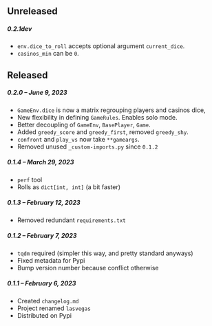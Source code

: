 ## Unreleased

##### 0.2.1dev

- `env.dice_to_roll` accepts optional argument `current_dice`.
- `casinos_min` can be `0`.

## Released

##### 0.2.0 – June 9, 2023

- `GameEnv.dice` is now a matrix regrouping players and casinos dice,
- New flexibility in defining `GameRules`. Enables solo mode.
- Better decoupling of `GameEnv`, `BasePlayer`, `Game`.
- Added `greedy_score` and `greedy_first`, removed `greedy_shy`.
- `confront` and `play_vs` now take `**gameargs`.
- Removed unused `_custom-imports.py` since `0.1.2`

##### 0.1.4 – March 29, 2023

- `perf` tool
- Rolls as `dict[int, int]` (a bit faster)

##### 0.1.3 – February 12, 2023

- Removed redundant `requirements.txt`

##### 0.1.2 – February 7, 2023

- `tqdm` required (simpler this way, and pretty standard anyways)
- Fixed metadata for Pypi
- Bump version number because conflict otherwise

##### 0.1.1 – February 6, 2023

- Created `changelog.md`
- Project renamed `lasvegas`
- Distributed on Pypi
